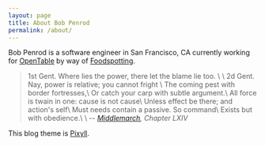 ```yaml
---
layout: page
title: About Bob Penrod
permalink: /about/
---
```


Bob Penrod is a software engineer in San Francisco, CA currently
working for [OpenTable](http://opentable.com) by way of [Foodspotting](http://foodspotting.com).

> 1st Gent. Where lies the power, there let the blame lie too. \\
 \\
 2d Gent.  Nay, power is relative; you cannot fright \\
 The coming pest with border fortresses,\\
 Or catch your carp with subtle argument.\\
 All force is twain in one:  cause is not cause\\
 Unless effect be there; and action's self\\
 Must needs contain a passive.  So command\\
 Exists but with obedience.\\
 \\
 -- <cite> [Middlemarch](http://en.wikipedia.org/wiki/Middlemarch), Chapter LXIV</cite>

This blog theme is [Pixyll](https://github.com/johnotander/pixyll).
